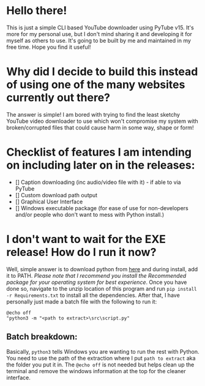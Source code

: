 # Hello there! 

This is just a simple CLI based YouTube downloader using PyTube v15. It's more for my personal use, but I don't mind sharing it and developing it for myself as others to use. It's going to be built by me and maintained in my free time. Hope you find it useful!

# Why did I decide to build this instead of using one of the many websites currently out there?
The answer is simple! I am bored with trying to find the least sketchy YouTube video downloader to use which won't compromise my system with broken/corrupted files that could cause harm in some way, shape or form! 

# Checklist of features I am intending on including later on in the releases:
- [] Caption downloading (inc audio/video file with it) - if able to via PyTube
- [] Custom download path output
- [] Graphical User Interface
- [] Windows executable package (for ease of use for non-developers and/or people who don't want to mess with Python install.)

# I don't want to wait for the EXE release! How do I run it now?
Well, simple answer is to download python from [here](https://www.python.org/downloads/release/python-3122/) and during install, add it to PATH. *Please note that I recommend you install the Recommended package for your operating system for best experience*. Once you have done so, navigate to the unzip location of this program and run `pip install -r Requirements.txt` to install all the dependencies. After that, I have personally just made a batch file with the following to run it:
```
@echo off
"python3 -m "<path to extract>\src\script.py"
```
## Batch breakdown: 
Basically, `python3` tells Windows you are wanting to run the rest with Python. You need to use the path of the extraction where I put `path to extract` aka the folder you put it in. The `@echo off` is not needed but helps clean up the terminal and remove the windows information at the top for the cleaner interface. 
#